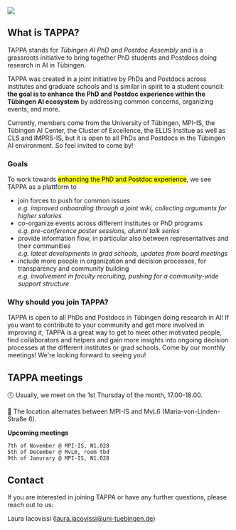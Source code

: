 ![](img/tappa_logo.png)

## What is TAPPA?
TAPPA stands for *Tübingen AI PhD and Postdoc Assembly* and is a grassroots initiative to bring together PhD students and Postdocs doing research in AI in Tübingen. 

TAPPA was created in a joint initiative by PhDs and Postdocs across institutes and graduate schools and is similar in spirit to a student council: **the goal is to enhance the PhD and Postdoc experience within the Tübingen AI ecosystem** by addressing common concerns, organizing events, and more. 

Currently, members come from the University of Tübingen, MPI-IS, the Tübingen AI Center, the Cluster of Excellence, the ELLIS Institue as well as CLS and IMPRS-IS, but it is open to all PhDs and Postdocs in the Tübingen AI environment. So feel invited to come by!

### **Goals** 
To work towards <mark>enhancing the PhD and Postdoc experience</mark>, we see TAPPA as a plattform to 
- join forces to push for common issues\
*e.g. improved onboarding through a joint wiki, collecting arguments for higher salaries*
- co-organize events across different institutes or PhD programs\
*e.g. pre-conference poster sessions, alumni talk series*
- provide information flow, in particular also between representatives and their communities\
*e.g. latest developments in grad schools, updates from board meetings*
- include more people in organization and decision processes, for transparency and community building\
*e.g. involvement in faculty recruiting, pushing for a community-wide support structure*

### **Why should you join TAPPA?**
TAPPA is open to all PhDs and Postdocs in Tübingen doing research in AI! If you want to contribute to your community and get more involved in improving it, TAPPA is a great way to get to meet other motivated people, find collaborators and helpers and gain more insights into ongoing decision processes at the different institutes or grad schools. Come by our monthly meetings! We're looking forward to seeing you!

## TAPPA meetings

:clock5: Usually, we meet on the 1st Thursday of the month, 17.00-18.00.

:round_pushpin: The location alternates between MPI-IS and MvL6 (Maria-von-Linden-Straße 6).

**Upcoming meetings**
```
7th of November @ MPI-IS, N1.028
5th of December @ MvL6, room tbd
9th of Janurary @ MPI-IS, N1.028
```

## Contact

If you are interested in joining TAPPA or have any further questions, please reach out to us:

Laura Iacovissi (laura.iacovissi@uni-tuebingen.de)
